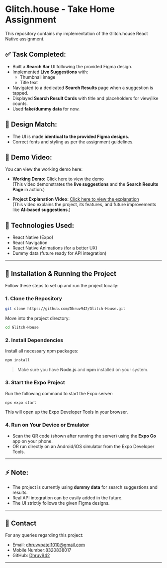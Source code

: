 # Glitch.house - Take Home Assignment

This repository contains my implementation of the Glitch.house React Native assignment.

## ✅ Task Completed:

- Built a **Search Bar** UI following the provided Figma design.
- Implemented **Live Suggestions** with:
  - Thumbnail image
  - Title text
- Navigated to a dedicated **Search Results** page when a suggestion is tapped.
- Displayed **Search Result Cards** with title and placeholders for view/like counts.
- Used **fake/dummy data** for now.

## 🎨 Design Match:

- The UI is made **identical to the provided Figma designs**.
- Correct fonts and styling as per the assignment guidelines.

## 🎥 Demo Video:

You can view the working demo here:

- **Working Demo:** [Click here to view the demo](https://www.loom.com/share/0b61c7e2055e48b58ee3d1e4b6af3fe6)  
  (This video demonstrates the **live suggestions** and the **Search Results Page** in action.)

- **Project Explanation Video:** [Click here to view the explanation](https://www.loom.com/share/a149a1f7c4664645a3a2d4c77656e4d7)  
  (This video explains the project, its features, and future improvements like **AI-based suggestions**.)

## 📂 Technologies Used:

- React Native (Expo)
- React Navigation
- React Native Animations (for a better UX)
- Dummy data (future ready for API integration)

---

## 🚀 Installation & Running the Project

Follow these steps to set up and run the project locally:

### 1. Clone the Repository

```bash
git clone https://github.com/Dhruv942/Glitch-House.git
```

Move into the project directory:

```bash
cd Glitch-House
```

### 2. Install Dependencies

Install all necessary npm packages:

```bash
npm install
```

> Make sure you have **Node.js** and **npm** installed on your system.

### 3. Start the Expo Project

Run the following command to start the Expo server:

```bash
npx expo start
```

This will open up the Expo Developer Tools in your browser.

### 4. Run on Your Device or Emulator

- Scan the QR code (shown after running the server) using the **Expo Go** app on your phone.
- OR run directly on an Android/iOS simulator from the Expo Developer Tools.

---

## ⚡ Note:

- The project is currently using **dummy data** for search suggestions and results.
- Real API integration can be easily added in the future.
- The UI strictly follows the given Figma designs.

---

## 📧 Contact

For any queries regarding this project:
- Email: dhruvvpatel1010@gmail.com
- Mobile Number:8320838017
- GitHub: [Dhruv942](https://github.com/Dhruv942)

---
